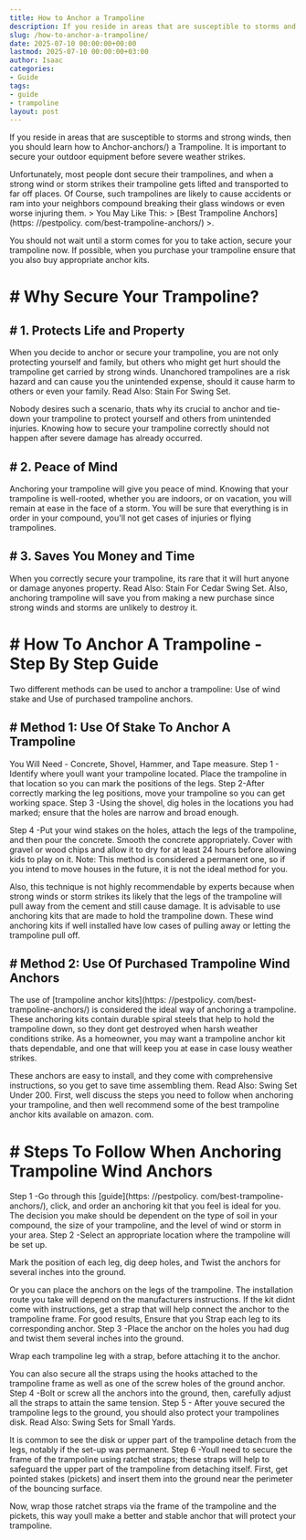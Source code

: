 ```yaml
---
title: How to Anchor a Trampoline
description: If you reside in areas that are susceptible to storms and strong winds, then you should learn how to Anchor-anchors a Trampoline.
slug: /how-to-anchor-a-trampoline/
date: 2025-07-10 00:00:00+00:00
lastmod: 2025-07-10 00:00:00+03:00
author: Isaac
categories:
- Guide
tags:
- guide
- trampoline
layout: post
---
```


If you reside in areas that are susceptible to storms and strong winds, then you should learn how to Anchor-anchors/) a Trampoline. It is important to secure your outdoor equipment before severe weather strikes.

Unfortunately, most people dont secure their trampolines, and when a strong wind or storm strikes their trampoline gets lifted and transported to far off places. Of Course, such trampolines are likely to cause accidents or ram into your neighbors compound breaking their glass windows or even worse injuring them. > You May Like This: > [Best Trampoline Anchors](https: //pestpolicy. com/best-trampoline-anchors/) >.

You should not wait until a storm comes for you to take action, secure your trampoline now. If possible, when you purchase your trampoline ensure that you also buy appropriate anchor kits.

# # Why Secure Your Trampoline?

## # 1. Protects Life and Property

When you decide to anchor or secure your trampoline, you are not only protecting yourself and family, but others who might get hurt should the trampoline get carried by strong winds. Unanchored trampolines are a risk hazard and can cause you the unintended expense, should it cause harm to others or even your family. Read Also: Stain For Swing Set.

Nobody desires such a scenario, thats why its crucial to anchor and tie-down your trampoline to protect yourself and others from unintended injuries. Knowing how to secure your trampoline correctly should not happen after severe damage has already occurred.

## # 2. Peace of Mind

Anchoring your trampoline will give you peace of mind. Knowing that your trampoline is well-rooted, whether you are indoors, or on vacation, you will remain at ease in the face of a storm. You will be sure that everything is in order in your compound, you'll not get cases of injuries or flying trampolines.

## # 3. Saves You Money and Time

When you correctly secure your trampoline, its rare that it will hurt anyone or damage anyones property. Read Also: Stain For Cedar Swing Set. Also, anchoring trampoline will save you from making a new purchase since strong winds and storms are unlikely to destroy it.

# # How To Anchor A Trampoline - Step By Step Guide

Two different methods can be used to anchor a trampoline: Use of wind stake and Use of purchased trampoline anchors.

## # Method 1: Use Of Stake To Anchor A Trampoline

You Will Need - Concrete, Shovel, Hammer, and Tape measure. Step 1 - Identify where youll want your trampoline located. Place the trampoline in that location so you can mark the positions of the legs. Step 2-After correctly marking the leg positions, move your trampoline so you can get working space. Step 3 -Using the shovel, dig holes in the locations you had marked; ensure that the holes are narrow and broad enough.

Step 4 -Put your wind stakes on the holes, attach the legs of the trampoline, and then pour the concrete. Smooth the concrete appropriately. Cover with gravel or wood chips and allow it to dry for at least 24 hours before allowing kids to play on it. Note: This method is considered a permanent one, so if you intend to move houses in the future, it is not the ideal method for you.

Also, this technique is not highly recommendable by experts because when strong winds or storm strikes its likely that the legs of the trampoline will pull away from the cement and still cause damage. It is advisable to use anchoring kits that are made to hold the trampoline down. These wind anchoring kits if well installed have low cases of pulling away or letting the trampoline pull off.

## # Method 2: Use Of Purchased Trampoline Wind Anchors

The use of [trampoline anchor kits](https: //pestpolicy. com/best-trampoline-anchors/) is considered the ideal way of anchoring a trampoline. These anchoring kits contain durable spiral steels that help to hold the trampoline down, so they dont get destroyed when harsh weather conditions strike. As a homeowner, you may want a trampoline anchor kit thats dependable, and one that will keep you at ease in case lousy weather strikes.

These anchors are easy to install, and they come with comprehensive instructions, so you get to save time assembling them. Read Also: Swing Set Under 200. First, well discuss the steps you need to follow when anchoring your trampoline, and then well recommend some of the best trampoline anchor kits available on amazon. com.

# # Steps To Follow When Anchoring Trampoline Wind Anchors

Step 1 -Go through this [guide](https: //pestpolicy. com/best-trampoline-anchors/), click, and order an anchoring kit that you feel is ideal for you. The decision you make should be dependent on the type of soil in your compound, the size of your trampoline, and the level of wind or storm in your area. Step 2 -Select an appropriate location where the trampoline will be set up.

Mark the position of each leg, dig deep holes, and Twist the anchors for several inches into the ground.

Or you can place the anchors on the legs of the trampoline. The installation route you take will depend on the manufacturers instructions. If the kit didnt come with instructions, get a strap that will help connect the anchor to the trampoline frame. For good results, Ensure that you Strap each leg to its corresponding anchor. Step 3 -Place the anchor on the holes you had dug and twist them several inches into the ground.

Wrap each trampoline leg with a strap, before attaching it to the anchor.

You can also secure all the straps using the hooks attached to the trampoline frame as well as one of the screw holes of the ground anchor. Step 4 -Bolt or screw all the anchors into the ground, then, carefully adjust all the straps to attain the same tension. Step 5 - After youve secured the trampoline legs to the ground, you should also protect your trampolines disk. Read Also: Swing Sets for Small Yards.

It is common to see the disk or upper part of the trampoline detach from the legs, notably if the set-up was permanent. Step 6 -Youll need to secure the frame of the trampoline using ratchet straps; these straps will help to safeguard the upper part of the trampoline from detaching itself. First, get pointed stakes (pickets) and insert them into the ground near the perimeter of the bouncing surface.

Now, wrap those ratchet straps via the frame of the trampoline and the pickets, this way youll make a better and stable anchor that will protect your trampoline.
